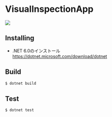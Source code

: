 # VisualInspectionApp
![](https://github.com/ydty/visual_inspection_app/workflows/action/badge.svg)

## Installing

- .NET 6.0のインストール  
https://dotnet.microsoft.com/download/dotnet

## Build

```bash
$ dotnet build
```
## Test

```bash
$ dotnet test
```
